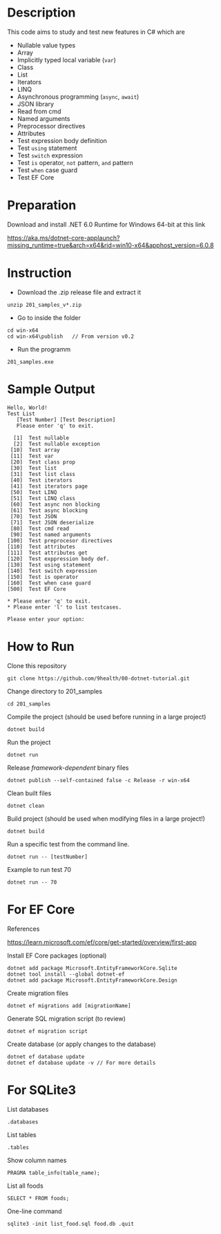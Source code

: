 # Description

This code aims to study and test new features in C# which are

- Nullable value types
- Array
- Implicitly typed local variable (`var`)
- Class
- List
- Iterators
- LINQ
- Asynchronous programming (`async`, `await`)
- JSON library
- Read from cmd
- Named arguments
- Preprocessor directives
- Attributes
- Test expression body definition
- Test `using` statement
- Test `switch` expression
- Test `is` operator, `not` pattern, `and` pattern
- Test `when` case guard
- Test EF Core

# Preparation

Download and install .NET 6.0 Runtime for Windows 64-bit at this link

https://aka.ms/dotnet-core-applaunch?missing_runtime=true&arch=x64&rid=win10-x64&apphost_version=6.0.8

# Instruction

- Download the .zip release file and extract it
```
unzip 201_samples_v*.zip
```

- Go to inside the folder
```
cd win-x64
cd win-x64\publish   // From version v0.2
```

- Run the programm
```
201_samples.exe
```

# Sample Output
```
Hello, World!
Test List
   [Test Number] [Test Description]
   Please enter 'q' to exit.

  [1]  Test nullable
  [2]  Test nullable exception
 [10]  Test array
 [11]  Test var
 [20]  Test class prop
 [30]  Test list
 [31]  Test list class
 [40]  Test iterators
 [41]  Test iterators page
 [50]  Test LINQ
 [51]  Test LINQ class
 [60]  Test async non blocking
 [61]  Test async blocking
 [70]  Test JSON
 [71]  Test JSON deserialize
 [80]  Test cmd read
 [90]  Test named arguments
[100]  Test preprocesor directives
[110]  Test attributes
[111]  Test attributes get
[120]  Test exppression body def.
[130]  Test using statement
[140]  Test switch expression
[150]  Test is operator
[160]  Test when case guard
[500]  Test EF Core

* Please enter 'q' to exit.
* Please enter 'l' to list testcases.

Please enter your option:
```

# How to Run
Clone this repository
```
git clone https://github.com/9health/00-dotnet-tutorial.git
```

Change directory to 201_samples
```
cd 201_samples
```

Compile the project (should be used before running in a large project)
```
dotnet build
```

Run the project
```
dotnet run
```

Release _framework-dependent_ binary files
```
dotnet publish --self-contained false -c Release -r win-x64
```

Clean built files
```
dotnet clean
```

Build project (should be used when modifying files in a large project!)
```
dotnet build
```

Run a specific test from the command line.
```
dotnet run -- [testNumber]
```

Example to run test 70
```
dotnet run -- 70
```

# For EF Core
References

https://learn.microsoft.com/ef/core/get-started/overview/first-app

Install EF Core packages (optional)
```
dotnet add package Microsoft.EntityFrameworkCore.Sqlite
dotnet tool install --global dotnet-ef
dotnet add package Microsoft.EntityFrameworkCore.Design
```

Create migration files
```
dotnet ef migrations add [migrationName]
```

Generate SQL migration script (to review)
```
dotnet ef migration script
```

Create database (or apply changes to the database)
```
dotnet ef database update
dotnet ef database update -v // For more details
```

# For SQLite3
List databases
```
.databases
```

List tables
```
.tables
```

Show column names
```
PRAGMA table_info(table_name);
```

List all foods
```
SELECT * FROM foods;
```

One-line command
```
sqlite3 -init list_food.sql food.db .quit
```
